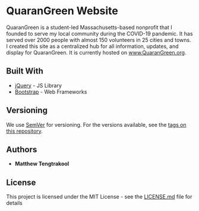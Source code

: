 # QuaranGreen Website

QuaranGreen is a student-led Massachusetts-based nonprofit that I founded to serve my local community during the COVID-19 pandemic.  It has served over 2000 people with almost 150 volunteers in 25 cities and towns. I created this site as a centralized hub for all information, updates, and display for QuaranGreen.  It is currently hosted on www.QuaranGreen.org.

## Built With

* [jQuery](https://jquery.com) - JS Library 
* [Bootstrap](https://getbootstrap.com) - Web Frameworks

## Versioning

We use [SemVer](http://semver.org/) for versioning. For the versions available, see the [tags on this repository](https://github.com/your/project/tags). 

## Authors

* **Matthew Tengtrakool** 

## License

This project is licensed under the MIT License - see the [LICENSE.md](LICENSE.md) file for details

